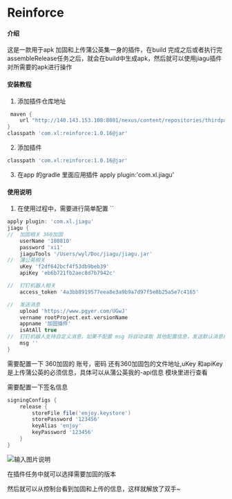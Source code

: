 # Reinforce

#### 介绍

这是一款用于apk 加固和上传蒲公英集一身的插件，在build 完成之后或者执行完assembleRelease任务之后，就会在build中生成apk，然后就可以使用jiagu插件
对所需要的apk进行操作

#### 安装教程

1. 添加插件仓库地址

```groovy
 maven {
    url "http://140.143.153.108:8081/nexus/content/repositories/thirdparty/"
}
classpath 'com.xl:reinforce:1.0.16@jar'
```

2. 添加插件

```groovy
classpath 'com.xl:reinforce:1.0.16@jar'
```

3. 在app 的gradle 里面应用插件 apply plugin:'com.xl.jiagu'

#### 使用说明

1. 在使用过程中，需要进行简单配置
   ``

```groovy
apply plugin: 'com.xl.jiagu'
jiagu {
//  加固相关 360加固
    userName '180810'
    password 'xi1'
    jiaguTools '/Users/wyl/Doc/jiagu/jiagu.jar'
//  蒲公英相关
    uKey 'f2df642bcf4f53db9beb39'
    apiKey 'eb6b721fb2aec8d7b7942c'

//  钉钉机器人相关
    access_token '4a3bb8919577eea8e3a9b9a7d97f5e8b25a5e7c4165'

//  发送消息
    upload 'https://www.pgyer.com/UGwJ'
    vername rootProject.ext.versionName
    appname '加固插件'
    isAtAll true
//  钉钉机器人支持自定义消息，如果不配置 msg 将自动读取 其他配置信息，发送默认消息模板  
    msg ''
}
```

需要配置一下 360加固的 账号，密码 还有360加固包的文件地址,uKey 和apiKey 是上传蒲公英的必须信息，具体可以从蒲公英我的-api信息 模块里进行查看

需要配置一下签名信息

```groovy
signingConfigs {
    release {
        storeFile file('enjoy.keystore')
        storePassword '123456' 
        keyAlias 'enjoy' 
        keyPassword '123456'
    }
}
```

![输入图片说明](https://images.gitee.com/uploads/images/2021/0606/221409_07f02da8_2009037.png "屏幕截图.png")

在插件任务中就可以选择需要加固的版本

然后就可以从控制台看到加固和上传的信息，这样就解放了双手~
